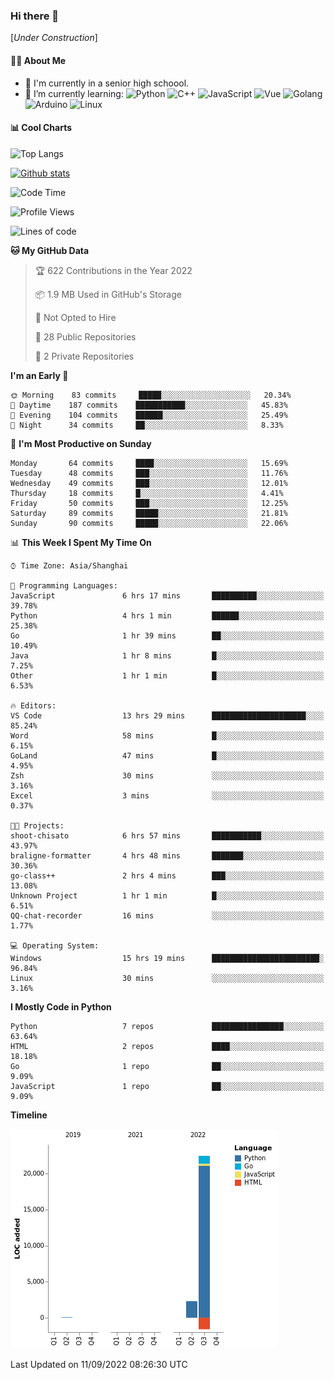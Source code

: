 ### Hi there 👋

\[*Under Construction*\]

<!--
**NoNormalCreeper/NoNormalCreeper** is a ✨ _special_ ✨ repository because its `README.md` (this file) appears on your GitHub profile.

Here are some ideas to get you started:

- 🔭 I’m currently working on ...
- 🌱 I’m currently learning ...
- 👯 I’m looking to collaborate on ...
- 🤔 I’m looking for help with ...
- 💬 Ask me about ...
- 📫 How to reach me: ...
- 😄 Pronouns: ...
- ⚡ Fun fact: ...
-->

#### 👩‍💻 About Me

- 🏫 I'm currently in a senior high schoool.
- 🌱 I’m currently learning: 
![Python](https://img.shields.io/badge/-Python-blue?style=flat-square&logo=Python&logoColor=fff)
![C++](https://img.shields.io/badge/-C%2B%2B-00599C?style=flat-square&logo=C%2B%2B&logoColor=fff)
![JavaScript](https://img.shields.io/badge/-JavaScript-ffca18?style=flat-square&logo=JavaScript&logoColor=fff)
![Vue](https://img.shields.io/badge/-Vue-4FC08D?style=flat-square&logo=Vue.js&logoColor=fff)
![Golang](https://img.shields.io/badge/-Go-007d9c?style=flat-square&logo=Go&logoColor=fff)
![Arduino](https://img.shields.io/badge/-Arduino-00979D?style=flat-square&logo=Arduino&logoColor=fff)
![Linux](https://img.shields.io/badge/-Linux-FCC624?style=flat-square&logo=Linux&logoColor=fff)

#### 📊 Cool Charts

![Top Langs](https://github-readme-stats.vercel.app/api/top-langs/?username=NoNormalCreeper&layout=compact)

[![Github stats](https://github-readme-stats.vercel.app/api?username=NoNormalCreeper&show_icons=true)](https://github.com/anuraghazra/github-readme-stats)

<!--START_SECTION:waka-->
![Code Time](http://img.shields.io/badge/Code%20Time-97%20hrs%2010%20mins-blue)

![Profile Views](http://img.shields.io/badge/Profile%20Views-5-blue)

![Lines of code](https://img.shields.io/badge/From%20Hello%20World%20I%27ve%20Written-23%20Thousand%20lines%20of%20code-blue)

**🐱 My GitHub Data** 

> 🏆 622 Contributions in the Year 2022
 > 
> 📦 1.9 MB Used in GitHub's Storage 
 > 
> 🚫 Not Opted to Hire
 > 
> 📜 28 Public Repositories 
 > 
> 🔑 2 Private Repositories  
 > 
**I'm an Early 🐤** 

```text
🌞 Morning    83 commits     █████░░░░░░░░░░░░░░░░░░░░   20.34% 
🌆 Daytime    187 commits    ███████████░░░░░░░░░░░░░░   45.83% 
🌃 Evening    104 commits    ██████░░░░░░░░░░░░░░░░░░░   25.49% 
🌙 Night      34 commits     ██░░░░░░░░░░░░░░░░░░░░░░░   8.33%

```
📅 **I'm Most Productive on Sunday** 

```text
Monday       64 commits     ████░░░░░░░░░░░░░░░░░░░░░   15.69% 
Tuesday      48 commits     ███░░░░░░░░░░░░░░░░░░░░░░   11.76% 
Wednesday    49 commits     ███░░░░░░░░░░░░░░░░░░░░░░   12.01% 
Thursday     18 commits     █░░░░░░░░░░░░░░░░░░░░░░░░   4.41% 
Friday       50 commits     ███░░░░░░░░░░░░░░░░░░░░░░   12.25% 
Saturday     89 commits     █████░░░░░░░░░░░░░░░░░░░░   21.81% 
Sunday       90 commits     █████░░░░░░░░░░░░░░░░░░░░   22.06%

```


📊 **This Week I Spent My Time On** 

```text
⌚︎ Time Zone: Asia/Shanghai

💬 Programming Languages: 
JavaScript               6 hrs 17 mins       ██████████░░░░░░░░░░░░░░░   39.78% 
Python                   4 hrs 1 min         ██████░░░░░░░░░░░░░░░░░░░   25.38% 
Go                       1 hr 39 mins        ██░░░░░░░░░░░░░░░░░░░░░░░   10.49% 
Java                     1 hr 8 mins         █░░░░░░░░░░░░░░░░░░░░░░░░   7.25% 
Other                    1 hr 1 min          █░░░░░░░░░░░░░░░░░░░░░░░░   6.53%

🔥 Editors: 
VS Code                  13 hrs 29 mins      █████████████████████░░░░   85.24% 
Word                     58 mins             █░░░░░░░░░░░░░░░░░░░░░░░░   6.15% 
GoLand                   47 mins             █░░░░░░░░░░░░░░░░░░░░░░░░   4.95% 
Zsh                      30 mins             ░░░░░░░░░░░░░░░░░░░░░░░░░   3.16% 
Excel                    3 mins              ░░░░░░░░░░░░░░░░░░░░░░░░░   0.37%

🐱‍💻 Projects: 
shoot-chisato            6 hrs 57 mins       ███████████░░░░░░░░░░░░░░   43.97% 
braligne-formatter       4 hrs 48 mins       ███████░░░░░░░░░░░░░░░░░░   30.36% 
go-class++               2 hrs 4 mins        ███░░░░░░░░░░░░░░░░░░░░░░   13.08% 
Unknown Project          1 hr 1 min          █░░░░░░░░░░░░░░░░░░░░░░░░   6.51% 
QQ-chat-recorder         16 mins             ░░░░░░░░░░░░░░░░░░░░░░░░░   1.77%

💻 Operating System: 
Windows                  15 hrs 19 mins      ████████████████████████░   96.84% 
Linux                    30 mins             ░░░░░░░░░░░░░░░░░░░░░░░░░   3.16%

```

**I Mostly Code in Python** 

```text
Python                   7 repos             ████████████████░░░░░░░░░   63.64% 
HTML                     2 repos             ████░░░░░░░░░░░░░░░░░░░░░   18.18% 
Go                       1 repo              ██░░░░░░░░░░░░░░░░░░░░░░░   9.09% 
JavaScript               1 repo              ██░░░░░░░░░░░░░░░░░░░░░░░   9.09%

```


**Timeline**

![Chart not found](https://raw.githubusercontent.com/NoNormalCreeper/NoNormalCreeper/main/charts/bar_graph.png) 


 Last Updated on 11/09/2022 08:26:30 UTC
<!--END_SECTION:waka-->

